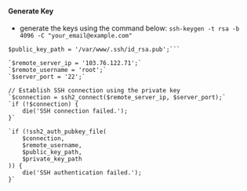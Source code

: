#### Generate Key

- generate the keys using the command below:
```ssh-keygen -t rsa -b 4096 -C "your_email@example.com"```

```$private_key_path = '/var/www/.ssh/id_rsa';
$public_key_path = '/var/www/.ssh/id_rsa.pub';```

`$remote_server_ip = '103.76.122.71';`
`$remote_username = 'root';`
`$server_port = '22';`

// Establish SSH connection using the private key
`$connection = ssh2_connect($remote_server_ip, $server_port);`
`if (!$connection) {
    die('SSH connection failed.');
}`

`if (!ssh2_auth_pubkey_file(
    $connection,
    $remote_username,
    $public_key_path,
    $private_key_path
)) {
    die('SSH authentication failed.');
}`

